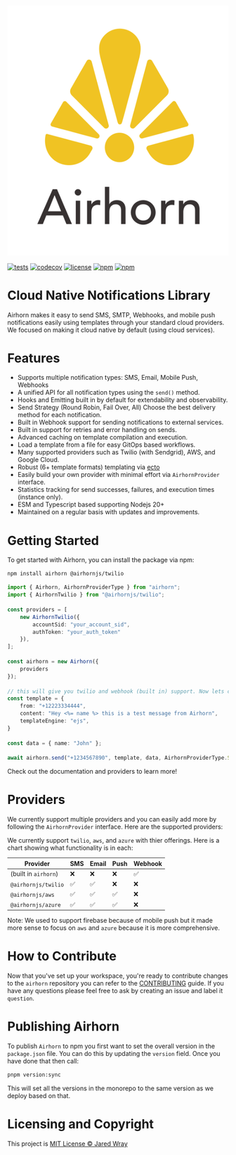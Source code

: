 ![Airhorn](site/logo.svg "Airhorn")

[![tests](https://github.com/jaredwray/airhorn/actions/workflows/tests.yml/badge.svg)](https://github.com/jaredwray/airhorn/actions/workflows/tests.yml)
[![codecov](https://codecov.io/gh/jaredwray/airhorn/branch/main/graph/badge.svg?token=4OJEEB67Q5)](https://codecov.io/gh/jaredwray/airhorn)
[![license](https://img.shields.io/github/license/jaredwray/airhorn)](https://github.com/jaredwray/airhorn/blob/master/LICENSE)
[![npm](https://img.shields.io/npm/dm/airhorn)](https://npmjs.com/package/airhorn)
[![npm](https://img.shields.io/npm/v/airhorn)](https://npmjs.com/package/airhorn)

# Cloud Native Notifications Library

Airhorn makes it easy to send SMS, SMTP, Webhooks, and mobile push notifications easily using templates through your standard cloud providers. We focused on making it cloud native by default (using cloud services).

# Features

- Supports multiple notification types: SMS, Email, Mobile Push, Webhooks
- A unified API for all notification types using the `send()` method.
- Hooks and Emitting built in by default for extendability and observability.
- Send Strategy (Round Robin, Fail Over, All) Choose the best delivery method for each notification.
- Built in Webhook support for sending notifications to external services.
- Built in support for retries and error handling on sends.
- Advanced caching on template compilation and execution.
- Load a template from a file for easy GitOps based workflows.
- Many supported providers such as Twilio (with Sendgrid), AWS, and Google Cloud.
- Robust (6+ template formats) templating via [ecto](https://github.com/jaredwray/ecto)
- Easily build your own provider with minimal effort via `AirhornProvider` interface.
- Statistics tracking for send successes, failures, and execution times (instance only).
- ESM and Typescript based supporting Nodejs 20+
- Maintained on a regular basis with updates and improvements.

# Getting Started

To get started with Airhorn, you can install the package via npm:

```bash
npm install airhorn @airhornjs/twilio
```

```typescript
import { Airhorn, AirhornProviderType } from "airhorn";
import { AirhornTwilio } from "@airhornjs/twilio";

const providers = [
	new AirhornTwilio({
		accountSid: "your_account_sid",
		authToken: "your_auth_token"
	}),
];

const airhorn = new Airhorn({
	providers
});

// this will give you twilio and webhook (built in) support. Now lets create a template and send it!
const template = {
	from: "+12223334444",
	content: "Hey <%= name %> this is a test message from Airhorn",
	templateEngine: "ejs",
}

const data = { name: "John" };

await airhorn.send("+1234567890", template, data, AirhornProviderType.SMS);
```

Check out the documentation and providers to learn more!

# Providers

We currently support multiple providers and you can easily add more by following the `AirhornProvider` interface. Here are the supported providers:

We currently support `twilio`, `aws`, and `azure` with thier offerings. Here is a chart showing what functionality is in each:

| Provider | SMS | Email | Push | Webhook |
|----------|-----|-------|------|---------|
| (built in `airhorn`) | ❌  | ❌    | ❌   | ✅      |
| `@airhornjs/twilio`   | ✅  | ✅    | ❌   | ❌      |
| `@airhornjs/aws`      | ✅  | ✅    | ✅   | ❌      |
| `@airhornjs/azure`      | ✅  | ✅    | ✅   | ❌      |

Note: We used to support firebase because of mobile push but it made more sense to focus on `aws` and `azure` because it is more comprehensive.

# How to Contribute 

Now that you've set up your workspace, you're ready to contribute changes to the `airhorn` repository you can refer to the [CONTRIBUTING](CONTRIBUTING.md) guide. If you have any questions please feel free to ask by creating an issue and label it `question`.

# Publishing Airhorn

To publish `Airhorn` to npm you first want to set the overall version in the `package.json` file. You can do this by updating the `version` field. Once you have done that then call:

```bash
pnpm version:sync
```

This will set all the versions in the monorepo to the same version as we deploy based on that. 

# Licensing and Copyright

This project is [MIT License © Jared Wray](LICENSE)

